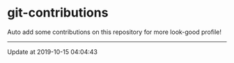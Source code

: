 # git-contributions

Auto add some contributions on this repository for more look-good profile!

---

Update at 2019-10-15 04:04:43
